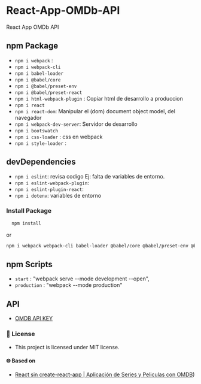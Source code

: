 # React-App-OMDb-API

React App OMDb API

## npm Package

- `npm i webpack` :
- `npm i webpack-cli`
- `npm i babel-loader`
- `npm i @babel/core`
- `npm i @babel/preset-env`
- `npm i @babel/preset-react`
- `npm i html-webpack-plugin` : Copiar html de desarrollo a produccion
- `npm i react`
- `npm i react-dom`: Manipular el (dom) document object model, del navegador
- `npm i webpack-dev-server`: Servidor de desarrollo
- `npm i bootswatch`
- `npm i css-loader` : css en webpack
- `npm i style-loader` :

## devDependencies

- `npm i eslint`: revisa codigo Ej: falta de variables de entorno.
- `npm i eslint-webpack-plugin`:
- `npm i eslint-plugin-react`:
- `npm i dotenv`: variables de entorno

### Install Package

```bash
  npm install
```

or

```bash
npm i webpack webpack-cli babel-loader @babel/core @babel/preset-env @babel/preset-react html-webpack-plugin react react-dom webpack-dev-server bootswatch css-loader style-loader
```

## npm Scripts

- `start` : "webpack serve --mode development --open",
- `production` : "webpack --mode production"

## API

- [OMDB API KEY](http://www.omdbapi.com/)

### 📝 License

- This project is licensed under MIT license.

#### 🌐 Based on

- [React sin create-react-app | Aplicación de Series y Peliculas con OMDB](https://youtu.be/SJwWQATQGvc))
